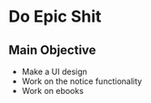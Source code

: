 # Do Epic Shit
## Main Objective
  
- Make a UI design
- Work on the notice functionality
- Work on ebooks
